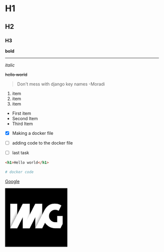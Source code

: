 # H1
## H2
### H3
**bold**

---

*italic*

~~hello world~~

> Don't mess with django key names -Moradi

1. item
2. item
3. item

- First item
- Second Item
- Third Item


- [x] Making a docker file
- [ ] adding code to the docker file
- [ ] last task


```html
<h1>Hello world</h1>
```

```dockerfile
# docker code
```

[Google](https://google.com)


![image alt](download.png)


